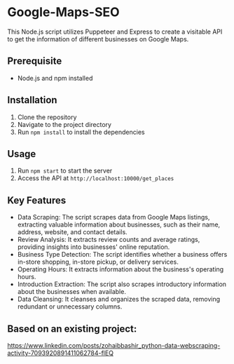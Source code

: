 # Google-Maps-SEO
This Node.js script utilizes Puppeteer and Express to create a visitable API to get the information of different businesses on Google Maps.

## Prerequisite
- Node.js and npm installed

## Installation
1. Clone the repository
2. Navigate to the project directory
3. Run `npm install` to install the dependencies

## Usage
1. Run `npm start` to start the server
2. Access the API at `http://localhost:10000/get_places`

## Key Features
- Data Scraping: The script scrapes data from Google Maps listings, extracting valuable information about businesses, such as their name, address, website, and contact details.
- Review Analysis: It extracts review counts and average ratings, providing insights into businesses' online reputation.
- Business Type Detection: The script identifies whether a business offers in-store shopping, in-store pickup, or delivery services.
- Operating Hours: It extracts information about the business's operating hours.
- Introduction Extraction: The script also scrapes introductory information about the businesses when available.
- Data Cleansing: It cleanses and organizes the scraped data, removing redundant or unnecessary columns.

## Based on an existing project:
https://www.linkedin.com/posts/zohaibbashir_python-data-webscraping-activity-7093920891411062784-flEQ